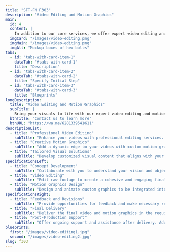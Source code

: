 ```yaml
---
title: "SFT-FN F303"
description: "Video Editing and Motion Graphics"
main:
  id: 4
  content: |
    In addition to our core services, we offer expert video editing and motion graphics creation. Our team transforms raw footage into engaging, high-quality videos that captivate your audience and convey your message effectively. Whether it's promotional content, explainer videos, or animated graphics, we bring your vision to life with professional flair.
  imgCard: "/images/video-editing.png"
  imgMain: "/images/video-editing.png"
  imgAlt: "Mockup boxes of hex bolts"
tabs:
  - id: "tabs-with-card-item-1"
    dataTab: "#tabs-with-card-1"
    title: "Description"
  - id: "tabs-with-card-item-2"
    dataTab: "#tabs-with-card-2"
    title: "Specify Initial Step"
  - id: "tabs-with-card-item-3"
    dataTab: "#tabs-with-card-3"
    title: "Blueprints"
longDescription:
  title: "Video Editing and Motion Graphics"
  subTitle: |
    Bring your visuals to life with our expert video editing and motion graphics services. Whether you need to refine your footage, create engaging animations, or add dynamic effects, we provide high-quality solutions that captivate and communicate your message effectively.
  btnTitle: "Contact us to learn more"
  btnURL: "https://wa.me/6281339541611"
descriptionList:
  - title: "Professional Video Editing"
    subTitle: "Enhance your videos with professional editing services. We provide cutting, color correction, sound design, and other editing techniques to produce polished and compelling content."
  - title: "Creative Motion Graphics"
    subTitle: "Add a dynamic edge to your videos with custom motion graphics. From animated text to intricate visual effects, we create engaging graphics that enhance storytelling and viewer engagement."
  - title: "Tailored Visual Solutions"
    subTitle: "Develop customized visual content that aligns with your brand’s identity and project goals. We ensure that every element, from transitions to effects, complements your message and appeals to your audience."
specificationsLeft:
  - title: "Concept Development"
    subTitle: "Collaborate with you to understand your vision and objectives. Develop a concept and storyboard that outline the structure and style of the video and motion graphics."
  - title: "Video Editing"
    subTitle: "Edit raw footage to create a cohesive and engaging final product. Apply color correction, sound design, and visual effects to enhance the overall quality and impact of the video."
  - title: "Motion Graphics Design"
    subTitle: "Design and animate custom graphics to be integrated into the video. Create visually appealing animations that support and enhance the narrative of the video content."
specificationsRight:
  - title: "Feedback and Revisions"
    subTitle: "Provide opportunities for feedback and make necessary revisions to ensure the final product meets your expectations. Adjust elements based on client input to achieve the desired outcome."
  - title: "Final Delivery"
    subTitle: "Deliver the final video and motion graphics in the required formats and resolutions. Ensure compatibility with various platforms and devices for optimal presentation."
  - title: "Post-Production Support"
    subTitle: "Offer ongoing support and assistance after delivery. Address any issues or additional needs that arise to ensure the video and graphics continue to serve your objectives effectively."
blueprints:
  first: "/images/video-editing1.jpg"
  second: "/images/video-editing2.jpg"
slug: f303    
---
```

